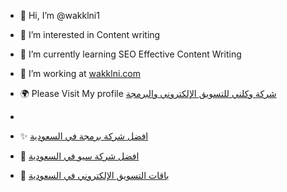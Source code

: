 
- 👋 Hi, I’m @wakklni1
- 👀 I’m interested in Content writing
- 🌱 I’m currently learning SEO Effective Content Writing
- 💞️ I’m working at <a href="https://wakklni.com//" title="شركة وكلني">wakklni.com</a>
- 🌍 Please Visit My profile <a href="https://wakklni.com//author/user-name/" title="your name">شركة وكلني للتسويق الإلكتروني والبرمجة </a>
- 
 - ✨ <a href="https://wakklni.com/%d8%a7%d9%81%d8%b6%d9%84-%d8%b4%d8%b1%d9%83%d8%a9-%d8%a8%d8%b1%d9%85%d8%ac%d8%a9-%d9%81%d9%8a-%d8%a7%d9%84%d8%b3%d8%b9%d9%88%d8%af%d9%8a%d8%a9//">افضل شركة برمجة في السعودية</a>

- 🚀 <a href="https://wakklni.com/%d8%a7%d9%81%d8%b6%d9%84-%d8%b4%d8%b1%d9%83%d8%a9-%d8%b3%d9%8a%d9%88-%d9%81%d9%8a-%d8%a7%d9%84%d8%b3%d8%b9%d9%88%d8%af%d9%8a%d8%a9-0966506535043/">افضل شركة سيو في السعودية</a>

- 🙌 <a href="https://wakklni.com/%d8%a8%d8%a7%d9%82%d8%a7%d8%aa-%d8%a7%d9%84%d8%aa%d8%b3%d9%88%d9%8a%d9%82-%d8%a7%d9%84%d9%85%d8%aa%d9%83%d8%a7%d9%85%d9%84/">باقات التسويق الإلكتروني في السعودية</a>
<!---
wakklni1/wakklni1 is a ✨ special ✨ repository because its `README.md` (this file) appears on your GitHub profile.
You can click the Preview link to take a look at your changes.
--->
